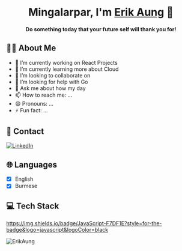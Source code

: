 <h1 align="center">
  Mingalarpar, I'm <a href="https://erikaung.netlify.app/" target="_blank">Erik Aung</a> 👋
</h1>

<h4 align="center"> Do something today that your future self will thank you for!</h4>

<!-- About Me -->
## 👨‍💻 About Me

- 🔭 I’m currently working on React Projects
- 🌱 I’m currently learning more about Cloud
- 👯 I’m looking to collaborate on 
- 🤔 I’m looking for help with Go
- 💬 Ask me about how my day
- 📫 How to reach me: ...
- 😄 Pronouns: ...
- ⚡ Fun fact: ...

<!-- About Me -->
## 📱 Contact
[![LinkedIn](https://img.shields.io/badge/LinkedIn-%230077B5.svg?logo=linkedin&logoColor=white)](https://sg.linkedin.com/in/aung-erik-naing-thu-7b3b51190)

<!-- Languages -->
## 🌐 Languages

- [x] English
- [x] Burmese

<!-- Tech Stack -->
## 💻 Tech Stack

https://img.shields.io/badge/JavaScript-F7DF1E?style=for-the-badge&logo=javascript&logoColor=black

<p align="left"> <img src="https://komarev.com/ghpvc/?username=AungNaingThuErik&label=Views&color=blue&style=plastic" alt="ErikAung" /> </p>
